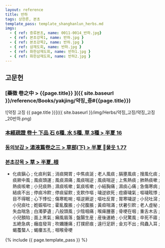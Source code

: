 ```yaml
---
layout: reference
title: 반하
tags: 상한론, 본초
template_pass: template_shanghanlun_herbs.md
imgs:
  - { ref: 증류본초, name: 0011-0014_반하.jpg}
  - { ref: 본초강목1, name: 반하.jpg }
  - { ref: 본초강목2, name: 반하.jpg }
  - { ref: 삼재도회, name: 반하.jpg }
  - { ref: 화한삼재도회, name: 반하1.jpg }
  - { ref: 화한삼재도회, name: 반하2.jpg }
---
```


## 고문헌

### [藥徵 卷之中 > {{page.title}} ]({{ site.baseurl }}/reference/Books/yakjing/약징_중#{{page.title}})

![약징 고징 {{ page.title }}]({{ site.baseurl }}/img/Herbs/약징_고징/약징_고징_20반하.png)

### [本經疏證 卷十 下品 石 6種, 水 5種, 草 3種 > 半夏 16](https://mediclassics.kr/books/154/volume/10/#content_71)

### [동의보감 > 湯液篇卷之三 > 草部(下) >  半夏 물웃 1.77](https://mediclassics.kr/books/8/volume/22/#content_402)

### [본초강목 > 草 > 半夏_根]()

* 化痰鎭心 ; 化痰利氣 ; 消痰開胃 ; 中焦痰涎 ; 老人風痰 ; 膈壅風痰  ; 搜風化痰 ; 痰厥中風 ; 風痰頭運 ; 風痰濕痛 ; 風痰喘逆 ; 風痰喘逆 ; 上焦熱痰 ; 肺熱痰嗽 ; 熱痰咳嗽 ; 小兒痰熱 ; 濕痰咳嗽 ; 氣痰咳嗽 ; 小結胸痛 ; 濕痰心痛 ; 急傷寒病 ; 結痰不出 ; 停痰冷飮 ; 停痰留飮 ; 支飮作嘔 ; 噦逆欲死 ; 痘瘡噦氣 ; 嘔噦眩悸 ; 目不得眠 ; 心下悸忪 ; 傷寒乾啘 ; 嘔逆厥逆 ; 嘔吐反胃 ; 胃寒噦逆 ; 小兒吐瀉 ; 小兒痰吐 ; 姙娠嘔吐 ; 霍亂腹脹 ; 小兒腹脹 ; 黃疸喘滿 ; 伏暑引飮 ; 老人虛秘 ; 失血喘急 ; 白濁夢遺 ; 八般頭風 ; 少陰咽痛 ; 喉痺腫塞 ; 骨哽在咽 ; 重舌木舌 ; 小兒顖陷 ; 面上黑氣 ; 癩風眉落 ; 盤腸生産 ; 産後運絶 ; 小兒驚風 ; 卒死不寤 ; 五絶急病 ; 癰疽發背 ; 吹嬭腫痛 ; 打撲瘀痕 ; 遠行足趼 ; 金刃不出 ; 飛蟲入耳 ; 蝎蠆螫人 ; 蝎瘻五孔 ; 咽喉骨哽


{% include {{ page.template_pass }} %}
